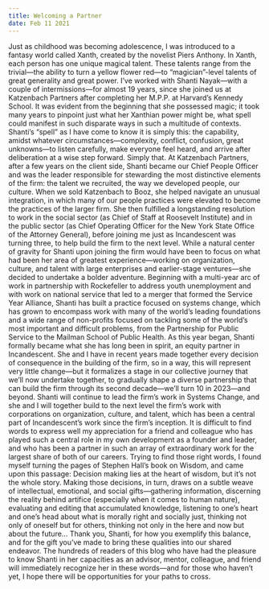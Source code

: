 ```yaml
---
title: Welcoming a Partner
date: Feb 11 2021
---
```


Just as childhood was becoming adolescence, I was introduced to a fantasy world called Xanth, created by the novelist Piers Anthony. In Xanth, each person has one unique magical talent. These talents range from the trivial—the ability to turn a yellow flower red—to “magician”-level talents of great generality and great power. I’ve worked with Shanti Nayak—with a couple of intermissions—for almost 19 years, since she joined us at Katzenbach Partners after completing her M.P.P. at Harvard’s Kennedy School. It was evident from the beginning that she possessed magic; it took many years to pinpoint just what her Xanthian power might be, what spell could manifest in such disparate ways in such a multitude of contexts. Shanti’s “spell” as I have come to know it is simply this: the capability, amidst whatever circumstances—complexity, conflict, confusion, great unknowns—to listen carefully, make everyone feel heard, and arrive after deliberation at a wise step forward. Simply that. At Katzenbach Partners, after a few years on the client side, Shanti became our Chief People Officer and was the leader responsible for stewarding the most distinctive elements of the firm: the talent we recruited, the way we developed people, our culture. When we sold Katzenbach to Booz, she helped navigate an unusual integration, in which many of our people practices were elevated to become the practices of the larger firm. She then fulfilled a longstanding resolution to work in the social sector (as Chief of Staff at Roosevelt Institute) and in the public sector (as Chief Operating Officer for the New York State Office of the Attorney General), before joining me just as Incandescent was turning three, to help build the firm to the next level. While a natural center of gravity for Shanti upon joining the firm would have been to focus on what had been her area of greatest experience—working on organization, culture, and talent with large enterprises and earlier-stage ventures—she decided to undertake a bolder adventure. Beginning with a multi-year arc of work in partnership with Rockefeller to address youth unemployment and with work on national service that led to a merger that formed the Service Year Alliance, Shanti has built a practice focused on systems change, which has grown to encompass work with many of the world’s leading foundations and a wide range of non-profits focused on tackling some of the world’s most important and difficult problems, from the Partnership for Public Service to the Mailman School of Public Health. As this year began, Shanti formally became what she has long been in spirit, an equity partner in Incandescent. She and I have in recent years made together every decision of consequence in the building of the firm, so in a way, this will represent very little change—but it formalizes a stage in our collective journey that we’ll now undertake together, to gradually shape a diverse partnership that can build the firm through its second decade—we’ll turn 10 in 2023—and beyond. Shanti will continue to lead the firm’s work in Systems Change, and she and I will together build to the next level the firm’s work with corporations on organization, culture, and talent, which has been a central part of Incandescent’s work since the firm’s inception. It is difficult to find words to express well my appreciation for a friend and colleague who has played such a central role in my own development as a founder and leader, and who has been a partner in such an array of extraordinary work for the largest share of both of our careers. Trying to find those right words, I found myself turning the pages of Stephen Hall’s book on Wisdom, and came upon this passage: Decision making lies at the heart of wisdom, but it’s not the whole story. Making those decisions, in turn, draws on a subtle weave of intellectual, emotional, and social gifts—gathering information, discerning the reality behind artifice (especially when it comes to human nature), evaluating and editing that accumulated knowledge, listening to one’s heart and one’s head about what is morally right and socially just, thinking not only of oneself but for others, thinking not only in the here and now but about the future… Thank you, Shanti, for how you exemplify this balance, and for the gift you’ve made to bring these qualities into our shared endeavor. The hundreds of readers of this blog who have had the pleasure to know Shanti in her capacities as an advisor, mentor, colleague, and friend will immediately recognize her in these words—and for those who haven’t yet, I hope there will be opportunities for your paths to cross.
